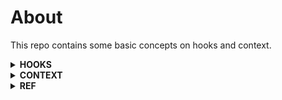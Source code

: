 # About

This repo contains some basic concepts on hooks and context.

<details>

<summary><b>HOOKS</b></summary>

## Why hooks?

<details> 
<summary>Reusable Statefull Logic</summary>

This is one of the most important reasons for the introduction of hooks.Generally to reuse the statefull logic/ state of a component we make the use of **render props** or **HOC**. But in both the cases we change the architecure of our components either to abstract that logic(HOC) or reuse the logic(Render props). To resolve this difficulty react has introduced hooks which help us to separate the stateful logic from the components so that it can be reused amoung different components without any restructuring.

`Motive : The motive here is to maintain the common state logic out of the components so that it can be reused without any structural changes.`
`Hook instroduced : Custom Hook`

</details>

<details> 
<summary>Complex class component becomes hard to understand</summary>

We’ve often had to maintain components that started out simple but grew into an unmanageable mess of stateful logic and side effects. Each lifecycle method often contains a mix of unrelated logic. For example, components might perform some data fetching in componentDidMount and componentDidUpdate. So we are doing the same task of making api calls but in different lifecycle methods. However, the same componentDidMount method might also contain some unrelated logic that sets up event listeners, with cleanup performed in componentWillUnmount. In this case componentDidMount has api calls as well as code relating to event listeners which are 2 completely unrelated task at one place. Mutually related code that changes together gets split apart, but completely unrelated code ends up combined in a single method. This makes it too easy to introduce bugs and inconsistencies.

`Motive : To keep all the related code like making api call etc at one place to avoid bugs and inconsistencies`
`Hook introduced : Effect Hook`

</details>

<details> 
<summary>Classes can be difficult to understand</summary>

In addition to making code reuse and code organization more difficult, we’ve found that classes can be a large barrier to learning React. You have to understand **how "this" works in JavaScript**, which is very different from how it works in most languages. You have to remember to bind the event handlers.The distinction between function and class components in React and when to use each one leads to disagreements even between experienced React developers.Additionally, React has been out for about five years, and we want to make sure **it stays relevant in the next five years**. [Ahead-of-time](https://en.wikipedia.org/wiki/Ahead-of-time_compilation) compilation of components has a lot of future potential.Recently, we’ve been experimenting with [component folding](https://github.com/facebook/react/issues/7323) using [Prepack](https://prepack.io/), and we’ve seen promising early results.**Classes don’t minify very well, and they make hot reloading flaky and unreliable.**

`Motive : All in all classed pose a challenge in the react ecosystem and otherwise in javascript itself. These chalenges are like understanding this, minification and hot reload issues and they also pose a challenge in the AOT compilation of code. So to resolve all these issue without taking away the functional power of classes, the hooks have been introduced.`

</details>

## Rules of Hooks

Hooks are JavaScript functions, but they impose two additional rules:

1. Only call Hooks at the top level. Don’t call Hooks inside loops, conditions, or nested functions. In other words hooks should be in the components functional scope and not inside some block(block scope) declared inside a component. By following this rule, you ensure that Hooks are called in the same order each time a component renders. That’s what allows React to correctly preserve the **state of Hooks** between multiple useState and useEffect calls. If you ignore this rule and add useState inside a conditional statement then the below error is thrown.
   `React Hook "useState" is called conditionally. React Hooks must be called in the exact same order in every component render`.
2. Only call Hooks from React function components. Don’t call Hooks from regular JavaScript functions. This is because react can only compile those hooks which are present in the functions it has access too ie the functions used as components. (There is just one other valid place to call Hooks — your own custom Hooks.)
   - Call Hooks from React function components.
   - Call Hooks from custom Hooks.

> Note : React released an ESLint plugin called [eslint-plugin-react-hooks](https://www.npmjs.com/package/eslint-plugin-react-hooks) that enforces these two rules.This plugin is included by default in Create React App.

## What are hooks

Hooks are functions that let you “hook into” React state and lifecycle features from function components. Hooks don’t work inside classes — they let you use React without classes.React provides a few built-in Hooks like useState. Their names always start with **use**. You can also create your own Hooks to reuse stateful behavior between different components.

## When would I use a Hook?

If you write a function component and realize you need to add some state to it, previously you had to convert it to a class. Now you can use a Hook inside the existing function component.

## Types

<details>
<summary>State Hooks</summary>

> useState

- **Solves** :

  1. Maintains component state.

- **Class Counterpart** :

  1. `this.setState`

- **Difference from class** :

  It works exactly similar to `this.setState`(batch update and asynchronous) with a few differences :

  1. It doesn't merge the old and new state.
  2. It doesn't except a second callback for trigerring any sideeffect after setting the state. It throws the below waring if you try to do so
     `Warning: State updates from the useState() and useReducer() Hooks don't support the second callback argument. To execute a side effect after rendering, declare it in the component body with useEffect().`

```javascript
import React, { useState } from "react";

export default function UseState() {
  // Declare a new state variable, which we'll call "count"
  const [count, setCount] = useState(0);
  if (!count) {
    setCount(count + 1);
    setCount(
      count => count + 1,
      count => console.log(count) // This doen't work and thorws a warning.
    );
  }
  return (
    <div>
      <p>You clicked {count} times</p>
      <button onClick={() => setCount(count + 1)}>Click me</button>
    </div>
  );
}
```

Here `useState` is a hook.

- React will preserve this state between re-renders.
- useState returns a pair -> The current state value ie **count** and a function that lets you update it ie **setCount** in this case.
- You can call the setCount function from anywhere inside this function. Calling this function will re-render the react component.
- You can have multiple useState hooks in a component.React assumes that if you call useState many times, you do it in the same order during every render. Also react only re-renders the component once(batch update) even if we have multiple useState triggers.
  </details>

<details>
<summary>Effect Hooks</summary>

> useEffect

- **Solves** :

  1. It helps executes some sideeffect after dom rendering.
  2. Resolves **Complex class component becomes hard to understand** issue. So you can keep related code at one place.

- **Class Counterpart** :

  1. componentDidMount
  2. componentDidUpdate
  3. componentWillUnmount

- **Difference from class** :

  1. componentDidMount is render blocking but useEffect is not.

- **What are sideeffects or effects?** : You’ve likely performed data fetching, subscriptions, or manually changing the DOM from React components before. **We call these operations “side effects” (or “effects” for short) because they can affect other components and can’t be done during rendering**.
- The Effect Hook, useEffect, adds the ability to perform side effects from a function component. It serves the same purpose as componentDidMount, componentDidUpdate, and componentWillUnmount in React classes, but unified into a single API.
- When you call useEffect, you’re telling React to run your “effect” function after flushing changes to the DOM.
- **Effects are declared inside the component so they have access to its props and state**.
- By default, **React runs the effects after every render — including the first render**.
- The useEffect hook accespts a callback. If we are to compare the effects callback with the class based lifecycle effects then
  1. The body of the useEffect callback acts like componentDidMount and componentDidUpdate combined.
  2. The return value of the useEffect callback acts like the componentWillUnmount lifecycle effect.
- **In the below example React would clearInterval when the component unmounts, as well as before re-running the effect due to a subsequent render**. This means that the useEffect return function is fired on each subsequent re-render.

  ```javascript
  import React, { useEffect } from "react";

  export default function UseEffect() {
    useEffect(() => {
      const intId = setInterval(() => console.log("effect"), 2000);
      return () => {
        clearInterval(intId);
      };
    });
    return (
      <div>
        {" "}
        Check the console and see the continuos loggin of effect which stop once
        we navigate to some other component
      </div>
    );
  }
  ```

- Note how **we have to duplicate the code between these two lifecycle methods in class**.

  ```javascript
  class Example extends React.Component {
    constructor(props) {
      super(props);
      this.state = {
        count: 0
      };
    }

    componentDidMount() {
      document.title = `You clicked ${this.state.count} times`;
    }
    componentDidUpdate() {
      document.title = `You clicked ${this.state.count} times`;
    }

    render() {
      return (
        <div>
          <p>You clicked {this.state.count} times</p>
          <button
            onClick={() => this.setState({ count: this.state.count + 1 })}
          >
            Click me
          </button>
        </div>
      );
    }
  }
  ```

  Solution with Hooks

  ```javascript
  import React, { useState, useEffect } from "react";

  function Example() {
    const [count, setCount] = useState(0);

    useEffect(() => {
      document.title = `You clicked ${count} times`;
    });

    return (
      <div>
        <p>You clicked {count} times</p>
        <button onClick={() => setCount(count + 1)}>Click me</button>
      </div>
    );
  }
  ```

- **What does useEffect do?** : By using this Hook, you tell React that your component needs to do something after render. React will remember the function you passed (we’ll refer to it as our “effect”), and call it later after performing the DOM updates. In this effect, we set the document title, but we could also perform data fetching or call some other imperative API.
- **Why is useEffect called inside a component?** Placing useEffect inside the component lets us access the count state variable (or any props) right from the effect. We don’t need a special API to read it — it’s already in the function scope. **Hooks embrace JavaScript closures** and avoid introducing React-specific APIs where JavaScript already provides a solution.
- **Why we pass a new function to useEffect every time?** : The function passed to useEffect is going to be different on every render. This is intentional. In fact, **this is what lets us read the count value from inside the effect without worrying about it getting stale**. Every time we re-render, we schedule a different effect, replacing the previous one. In a way, this makes the effects behave more like a part of the render result — each effect “belongs” to a particular render.
- Unlike componentDidMount or componentDidUpdate, effects scheduled with useEffect don’t block the browser from updating the screen. This makes your app feel more responsive. The majority of effects don’t need to happen synchronously. In the uncommon cases where they do (such as measuring the layout), there is a separate **useLayoutEffect** Hook with an API identical to useEffect.

  Try the below piece of code and see the difference between the 2. In case one we first see the alert and then react updates the screen. Whereas in the second case first react updates the screen and then we see the alert.

  > Note : You may call setState() immediately in componentDidMount(). It will trigger an extra rendering, but it will happen before the browser updates the screen. This guarantees that even though the render() will be called twice in this case, the user won’t see the intermediate state. Use this pattern with caution because it often causes performance issues. In most cases, you should be able to assign the initial state in the constructor() instead. **It can, however, be necessary for cases like modals and tooltips when you need to measure a DOM node before rendering something that depends on its size or position**. When you encounter such a situation where you need to stop the browser from updating tthe screen you should use **useLayoutEffect** instead of **useEffect**.

  ```javascript
  export class With_ComponentDidMount extends Component {
    componentDidMount() {
      alert("Stop screen update");
    }
    render() {
      return <div>Rendered</div>;
    }
  }

  export function WithOut_ComponentDidMount() {
    useEffect(() => {
      alert("Stop screen update");
    });
    return <div>Rendered</div>;
  }
  ```

- **Effect with CleanUp** : It is important to clean up so that we don’t introduce a **memory leak**.Notice how componentDidMount and componentWillUnmount need to mirror each other. Lifecycle methods force us to split this logic even though conceptually code in both of them is related to the same effect.

  ```javascript
  class FriendStatus extends React.Component {
    constructor(props) {
      super(props);
      this.state = { isOnline: null };
      this.handleStatusChange = this.handleStatusChange.bind(this);
    }

    componentDidMount() {
      ChatAPI.subscribeToFriendStatus(
        this.props.friend.id,
        this.handleStatusChange
      );
    }
    componentWillUnmount() {
      ChatAPI.unsubscribeFromFriendStatus(
        this.props.friend.id,
        this.handleStatusChange
      );
    }
    handleStatusChange(status) {
      this.setState({
        isOnline: status.isOnline
      });
    }

    render() {
      if (this.state.isOnline === null) {
        return "Loading...";
      }
      return this.state.isOnline ? "Online" : "Offline";
    }
  }
  ```

- **Effect with Cleanup using Hooks** : React performs the cleanup when the component unmounts. Effects run for every render and not just once. This is why React also cleans up effects from the previous render before running the effects next time.

  ```javascript
  import React, { useState, useEffect } from "react";

  function FriendStatus(props) {
    const [isOnline, setIsOnline] = useState(null);

    useEffect(() => {
      function handleStatusChange(status) {
        setIsOnline(status.isOnline);
      }
      ChatAPI.subscribeToFriendStatus(props.friend.id, handleStatusChange);
      // Specify how to clean up after this effect:
      return function cleanup() {
        ChatAPI.unsubscribeFromFriendStatus(
          props.friend.id,
          handleStatusChange
        );
      };
    });

    if (isOnline === null) {
      return "Loading...";
    }
    return isOnline ? "Online" : "Offline";
  }
  ```

- **Use Multiple Effects to Separate Concerns** :
  **Hooks let us split the code based on what it is doing rather than a lifecycle method name**. React will apply every effect used by the component, in the order they were specified.Here is a component that combines the counter and the friend status indicator logic from the previous examples

  Using Class

  ```javascript
  class FriendStatusWithCounter extends React.Component {
    constructor(props) {
      super(props);
      this.state = { count: 0, isOnline: null };
      this.handleStatusChange = this.handleStatusChange.bind(this);
    }

    componentDidMount() {
      document.title = `You clicked ${this.state.count} times`;
      ChatAPI.subscribeToFriendStatus(
        this.props.friend.id,
        this.handleStatusChange
      );
    }

    componentDidUpdate() {
      document.title = `You clicked ${this.state.count} times`;
    }

    componentWillUnmount() {
      ChatAPI.unsubscribeFromFriendStatus(
        this.props.friend.id,
        this.handleStatusChange
      );
    }

    handleStatusChange(status) {
      this.setState({
        isOnline: status.isOnline
      });
    }
    // ...
  ```

  Using Effects

  ```javascript
  function FriendStatusWithCounter(props) {
    const [count, setCount] = useState(0);
    useEffect(() => {
      document.title = `You clicked ${count} times`;
    });

    const [isOnline, setIsOnline] = useState(null);
    useEffect(() => {
      function handleStatusChange(status) {
        setIsOnline(status.isOnline);
      }

      ChatAPI.subscribeToFriendStatus(props.friend.id, handleStatusChange);
      return () => {
        ChatAPI.unsubscribeFromFriendStatus(
          props.friend.id,
          handleStatusChange
        );
      };
    });
    // ...
  }
  ```

- **Why Effects Run on Each Update** : Lets understand by example. Our class reads friend.id from this.props, subscribes to the friend status after the component mounts, and unsubscribes during unmounting.

  ```javascript
    componentDidMount() {
      ChatAPI.subscribeToFriendStatus(
        this.props.friend.id,
        this.handleStatusChange
      );
    }

    componentWillUnmount() {
      ChatAPI.unsubscribeFromFriendStatus(
        this.props.friend.id,
        this.handleStatusChange
      );
    }
  ```

  But what happens if the friend prop changes while the component is on the screen? Our component would continue displaying the online status of a different friend. This is a bug. We would also cause a memory leak or crash when unmounting since the unsubscribe call would use the wrong friend ID.

  ```javascript
    componentDidMount() {
      ChatAPI.subscribeToFriendStatus(
        this.props.friend.id,
        this.handleStatusChange
      );
    }

    componentDidUpdate(prevProps) {
      // Unsubscribe from the previous friend.id
      ChatAPI.unsubscribeFromFriendStatus(
        prevProps.friend.id,
        this.handleStatusChange
      );
      // Subscribe to the next friend.id
      ChatAPI.subscribeToFriendStatus(
        this.props.friend.id,
        this.handleStatusChange
      );
    }

    componentWillUnmount() {
      ChatAPI.unsubscribeFromFriendStatus(
        this.props.friend.id,
        this.handleStatusChange
      );
    }
  ```

  For Effects there is no special code for handling updates because useEffect handles them by default.

  ```javascript
  function FriendStatus(props) {
    // ...
    useEffect(() => {
      // ...
      ChatAPI.subscribeToFriendStatus(props.friend.id, handleStatusChange);
      return () => {
        ChatAPI.unsubscribeFromFriendStatus(props.friend.id, handleStatusChange);
      };
    });
  ```

- **Optimizing Performance by Skipping Effects** : In some cases, cleaning up or applying the effect after every render might create a performance problem. In class components, we can solve this by writing an extra comparison with prevProps or prevState inside componentDidUpdate. For useEffect pass an array as an optional second argument to useEffect.

  Using Class

  ```javascript
  componentDidUpdate(prevProps, prevState) {
    if (prevState.count !== this.state.count) {
      document.title = `You clicked ${this.state.count} times`;
    }
  }
  ```

  Using Effect

  ```javascript
  useEffect(() => {
    document.title = `You clicked ${count} times`;
  }, [count]); // Only re-run the effect if count changes
  ```

  Effects that have a cleanup phase. Here it will fire only when props.friend.id change.

  ```javascript
  useEffect(() => {
    function handleStatusChange(status) {
      setIsOnline(status.isOnline);
    }

    ChatAPI.subscribeToFriendStatus(props.friend.id, handleStatusChange);
    return () => {
      ChatAPI.unsubscribeFromFriendStatus(props.friend.id, handleStatusChange);
    };
  }, [props.friend.id]); // Only re-subscribe if props.friend.id changes
  ```

  > Note : If you use this optimization, make sure the array includes all values from the component scope (such as props and state) that change over time and that are used by the effect. Otherwise, your code will reference stale values from previous renders.Learn more about [how to deal with functions](https://reactjs.org/docs/ hooks-faq.html#is-it-safe-to-omit-functions-from-the-list-of-dependencies) and [what to do when the array changes too often](https://reactjs.org/docs/hooks-faq.html#what-can-i-do-if-my-effect-dependencies-change-too-often).If you want to run an effect and clean it up only once (on mount and unmount), you can pass an empty array ([]) as a second argument. This tells React that your effect doesn’t depend on any values from props or state, so it never needs to re-run. This isn’t handled as a special case — it follows directly from how the dependencies array always works.If you pass an empty array ([]), the props and state inside the effect will always have their initial values. While passing [] as the second argument is closer to the familiar componentDidMount and componentWillUnmount mental model, there are usually better solutions to avoid re-running effects too often. **Also, don’t forget that React defers running useEffect until after the browser has painted, so doing extra work is less of a problem**.We recommend using the [exhaustive-deps](https://github.com/facebook/react/issues/14920) rule as part of our [eslint-plugin-react-hooks](https://www.npmjs.com/package/eslint-plugin-react-hooks#installation) package. It warns when dependencies are specified incorrectly and suggests a fix.

  </details>
  <details>
  <summary>Callback Hook</summary>

> useCallback

- **Solves** :

  1. Prevents child component re-render due to new callback passed every time.

- **Class Counterpart** :

  1. Instance method of class

```javascript
const memoizedCallback = useCallback(() => {
  doSomething(a, b);
}, [a, b]);
```

Returns a memoized callback.
Pass an inline callback and an array of dependencies. useCallback will return a memoized version of the callback that only changes if one of the dependencies has changed. This is useful when passing callbacks to optimized child components that rely on reference equality to prevent unnecessary renders (e.g. shouldComponentUpdate).

> **useCallback(fn, deps) is equivalent to useMemo(() => fn, deps).**

> Use the **exhaustive-deps** rule as part of our eslint-plugin-react-hooks package.

</details>
<details>
<summary>Memo Hook</summary>

> useMemo

- **Solves**

  1. It helps memoize method response value based on input arguments.

```javascript
const memoizedValue = useMemo(() => computeExpensiveValue(a, b), [a, b]);
```

- useMemo will only recompute the memoized value when one of the dependencies has changed. This optimization helps to avoid expensive calculations on every render.
- The function passed to useMemo runs during rendering.
- Side effects belong in useEffect, not useMemo.
- In the future, React may choose to “forget” some previously memoized values and recalculate them on next render, e.g. to free memory for offscreen components.
  </details>
  <details>
  <summary>Custom Hooks</summary>

> use[CustomName]

- **Solves**

  1. Helps us extract the similar state management logic to a common place/file.
  2. It helps us achieve **Reusable Statefull Logic** which was one of the key reasons for the introduction of hooks.

- **Earlier Counterparts**

  1. HOC
  2. Render Props

- **Difference from Earlier Counterparts**

  1. You don't need to maintain separate react component to abstract state logic at a common place/module/file.
  2. Custom Hooks offer the flexibility of sharing logic that wasn’t possible in React components before.

- **Basic Rule for Custom Hooks**

  1. Name of every custom hook should start with **use**, so that react can identify that the function is a hook.
  2. **Every call to a custom hook has its own isolated state**. So calling the same custom hook from 2 different components or the same component will create 2 isolated state.
  3. 2 components sharing same hook(custom hook) don't share the state.
  4. Every custom hook takes an input and returns an output.
  5. You can pass the result of one hook into another. This is general to all hooks not specific to custom hook.

- **Use Cases**
  When you have a logic to maintain and update the state of a component which is common across multiple components, we can use a custom hook. Eg :

  1. Form handling
  2. Animation
  3. Declarative Subscription
  4. Timers

- **Using custom hooks to create a useReducer hook**

This hook helps to manage the local state with a reducer. Its a pub sub pattern where you publish an action using dispatch and get notified on state update.

```javascript
function useReducer(reducer, initialState) {
  const [state, setState] = useState(initialState);

  function dispatch(action) {
    const nextState = reducer(state, action);
    setState(nextState);
  }

  return [state, dispatch];
}
```

| Parent Component                                         | HOC                                           | Render Props                                                                      |
| -------------------------------------------------------- | --------------------------------------------- | --------------------------------------------------------------------------------- |
| Parent Component is tightly coupled with child component | HOC accespts the child components to render   | Parent Component is not tightly coupled with child since child is passed as props |
| Used for parent/child relationship.                      | Used for abstracting some common logic        | Used for reusing some common logic in parent component.                           |
| Genrally made for specific use case in application       | Made so that it can be used throught the app. | Generally made when need to render different child using some common logic.       |

| HOC/Render Props                                                                        | Custom hook                                                               |
| --------------------------------------------------------------------------------------- | ------------------------------------------------------------------------- |
| Common logic kept inside a common component which accepts diffrent components to render | Common logic is kept is file which is shared between different compoents. |

- **Rule of thumb for component state**

1. No 2 component instance can share the state without the use of an external factor like Redux or Parent Component.
2. When 2 componets share the state using a Parent Component is actully just using the state of an instance of component ie the Parent Component. Similary if they use Redux they are sharing the state using an instance of Redux store.
3. When we use a HOC, every call to a HOC creates a new instance of react component and hence a new state.
4. Similary when we use render props in 2 different components, we end up creating 2 separate states.
5. **On the same lines when we call a custom hook from 2 different components we end up creating 2 separate state of custom hook**.

</details>

<details>
<summary>Context Hooks</summary>

> useContext
> const value = useContext(MyContext);

- **Solves**

  1. Help us consume Context value passed by the Provider component.

- **Earlier Counterparts**

  1. Context.Consumer api for functional component.
  2. contextType api for class component.

- **Difference from Earlier Counterparts**

  1. In Context.Consumer only the component wrapped by the Consumer component gets re-rendered when the context value changes. But in the case of useContext() the whole componet gets re-rendered when the context value changes.If re-rendering the component is expensive, you can [optimize it by using memoization](https://github.com/facebook/react/issues/15156#issuecomment-474590693).

- **Basics**
  1. Accepts a context object (the value returned from React.createContext) and returns the current context value for that context.
  2. The current context value is determined by the value prop of the nearest <MyContext.Provider> above the calling component in the tree.
  3. When the nearest <MyContext.Provider> above the component updates, this Hook will trigger a rerender with the latest context value passed to that MyContext provider.
  4. Even if an ancestor uses React.memo or shouldComponentUpdate or PureComponent, a rerender will still happen starting at the component itself using useContext.

</details>

<details>
<summary>Reducer Hooks</summary>

> useReducer
> const [state, dispatch] = useReducer(reducer, initialArg, init);
> Accepts a **reducer** of type (state, action) => newState, and returns the current state paired with a dispatch method.

1. useReducer is usually preferable to useState when
   - there is complex state logic that involves multiple sub-values
   - next state depends on the previous one.
2. useReducer also lets you optimize performance for components that trigger deep updates because you can pass dispatch down instead of callbacks.

```javascript
const initialState = { count: 0 };

function reducer(state, action) {
  switch (action.type) {
    case "increment":
      return { count: state.count + 1 };
    case "decrement":
      return { count: state.count - 1 };
    default:
      throw new Error();
  }
}

function Counter() {
  const [state, dispatch] = useReducer(reducer, initialState);
  return (
    <>
      Count: {state.count}
      <button onClick={() => dispatch({ type: "decrement" })}>-</button>
      <button onClick={() => dispatch({ type: "increment" })}>+</button>
    </>
  );
}
```

3.  **Initialize state** : There are 3 ways to initialize the state

    - **By passing initialState as 2nd argument to useReducer** :

      ```javascript
      const [state, dispatch] = useReducer(reducer, { count: initialCount });
      ```

    - **By providing it as default state to reducer function** :

      ```javascript
      function reducer(state = { count: 0 }, action) {
        switch (action.type) {
          case "increment":
            return { count: state.count + 1 };
          case "decrement":
            return { count: state.count - 1 };
          default:
            throw new Error();
        }
      }
      useReducer(reducer, undefined, reducer);
      ```

      > React doesn’t use the state = initialState argument convention popularized by Redux. The initial value sometimes needs to depend on props and so is specified from the Hook call instead. If you feel strongly about this, you can call useReducer(reducer, undefined, reducer) to emulate the Redux behavior, but it’s not encouraged.

    - **Lazy state initialization**
      You can also create the initial state lazily. To do this, you can pass an **init** function as the third argument. The initial state will be set to **init(initialArg)**.

      1. It lets you extract the logic for calculating the initial state outside the reducer.
      2. This is also handy for resetting the state later in response to an action as done on reset in the below example

         ```javascript
         function init(initialCount) {
           return { count: initialCount };
         }

         function reducer(state, action) {
           switch (action.type) {
             case "increment":
               return { count: state.count + 1 };
             case "decrement":
               return { count: state.count - 1 };
             case "reset":
               return init(action.payload);
             default:
               throw new Error();
           }
         }

         function Counter({ initialCount }) {
           const [state, dispatch] = useReducer(reducer, initialCount, init);
           return (
             <>
               Count: {state.count}
               <button
                 onClick={() =>
                   dispatch({ type: "reset", payload: initialCount })
                 }
               >
                 Reset
               </button>
               <button onClick={() => dispatch({ type: "decrement" })}>
                 -
               </button>
               <button onClick={() => dispatch({ type: "increment" })}>+</button>
             </>
           );
         }
         ```

4.  **Bailing out of a dispatch** : If you return the same value from a Reducer Hook as the current state, React will
    - bail out without rendering the children or firing effects. (React uses the Object.is comparison algorithm.)
    - still need to render that specific component again before bailing out. That shouldn’t be a concern because React won’t unnecessarily go “deeper” into the tree. If you’re doing expensive calculations while rendering, you can optimize them with useMemo.

</details>

## Additional Links

[RFC](https://github.com/reactjs/rfcs/pull/68)
[Dead-code elimination](https://en.wikipedia.org/wiki/Dead_code_elimination)

</details>

<details>
<summary><b>CONTEXT</b></summary>

In a typical React application, data is passed top-down (parent to child) via props, but this can be cumbersome for certain types of props (e.g. locale preference, UI theme) that are required by many components within an application. Context provides a way to share values like these between components without having to explicitly pass a prop through every level of the tree.

### Use Case

Whenever in an application there is a situation where you need to pass props through multiple level of heirarchy and the props are being used in multiple compoenents, it is an ideal situation to make use of Context api. Eg

1. Current authenticated user
2. Theme
3. Selected Language
4. Viewport Change
5. Data Cache

### Limitations

We should use Context api sparingly since it makes the re-use of component more difficult.

### Other Alternatives

<details>
<summary>Inversion of control using composition</summary>

For example, consider a Page component that passes a user and avatarSize prop several levels down so that deeply nested Link and Avatar components can read it:

```javascript
  <Page user={user} avatarSize={avatarSize} />
  // ... which renders ...
  <PageLayout user={user} avatarSize={avatarSize} />
  // ... which renders ...
  <NavigationBar user={user} avatarSize={avatarSize} />
  // ... which renders ...
  <Link href={user.permalink}>
    <Avatar user={user} size={avatarSize} />
  </Link>
```

One way to solve this issue without context is to pass down the Avatar component itself so that the intermediate components don’t need to know about the user or avatarSize props:

```javascript
  function Page(props) {
    const user = props.user;
    const userLink = (
      <Link href={user.permalink}>
        <Avatar user={user} size={props.avatarSize} />
      </Link>
    );
    return <PageLayout userLink={userLink} />;
  }

  // Now, we have:
  <Page user={user} avatarSize={avatarSize} />
  // ... which renders ...
  <PageLayout userLink={...} />
  // ... which renders ...
  <NavigationBar userLink={...} />
  // ... which renders ...
  {props.userLink}
```

However, this isn’t the right choice in every case: moving more complexity higher in the tree makes those higher-level components more complicated and forces the lower-level components to be more flexible than you may want.**You can take it even further with render props if the child needs to communicate with the parent before rendering.**

</details>

### APIs

<details>
<summary>React.createContext</summary>

> const MyContext = React.createContext(defaultValue);

- Creates a Context object.
- When React renders a component that subscribes to this Context object it will read the current context value from the closest matching Provider above it in the tree.
- The defaultValue argument is only used when a component does not have a matching Provider above it in the tree. This can be helpful for testing components in isolation without wrapping them. Check this out in `ThemeContext.js` file.
- Passing undefined as a Provider value does not cause consuming components to use defaultValue.

</details>

<details>
<summary>Context.Provider</summary>

- Every Context object comes with a **Provider React component** that allows consuming components to subscribe to context changes.
- Accepts a **value prop** to be passed to consuming components that are descendants of this Provider.
- One Provider can be connected to **many consumers**.
- Providers can be **nested to override** values deeper within the tree.
- All consumers that are descendants of a Provider will **re-render whenever the Provider’s value prop changes**.
- The propagation from Provider to its descendant consumers (including .contextType and useContext) is not subject to the shouldComponentUpdate method, so **the consumer is updated even when an ancestor component skips an update**.
- Changes are determined by comparing the new and old values using the same algorithm as **Object.is** ie shalow comparison.This can cause some issues when passing objects as value. For example, the code below will re-render all consumers every time the Provider re-renders because a new object is always created for value :

  ```javascript
  class App extends React.Component {
    render() {
      return (
        <MyContext.Provider value={{ something: "something" }}>
          <Toolbar />
        </MyContext.Provider>
      );
    }
  }
  ```

  To get around this, lift the value into the parent’s state:

  ```javascript
  class App extends React.Component {
    constructor(props) {
      super(props);
      this.state = {
        value: { something: "something" }
      };
    }

    render() {
      return (
        <Provider value={this.state.value}>
          <Toolbar />
        </Provider>
      );
    }
  }
  ```

</details>

<details>
<summary>Class.contextType</summary>

- The contextType property on a class can be assigned a Context object created by React.createContext()
- This lets you consume the nearest current value of that Context type using **this.context**.
- You can reference this in any of the lifecycle methods including the render function.

  ```javascript
  class MyClass extends React.Component {
    componentDidMount() {
      let value = this.context;
      /* perform a side-effect at mount using the value of MyContext */
    }
    componentDidUpdate() {
      let value = this.context;
      /* ... */
    }
    componentWillUnmount() {
      let value = this.context;
      /* ... */
    }
    render() {
      let value = this.context;
      /* render something based on the value of MyContext */
    }
  }
  MyClass.contextType = MyContext;
  ```

- You can **only subscribe to a single context** using this API.
- For **Consuming Multiple Contexts** you need to use the **Context.Consumer** component of context object.

</details>

<details>
<summary>Context.Consumer</summary>

```javascript
<MyContext.Consumer>
  {value => /* render something based on the context value */}
</MyContext.Consumer>
```

- A React component that subscribes to context changes.
- This lets you subscribe to a context within a function component.
- This component requires a function as a child which receives the current context value and returns a React node.
- The value argument passed to the function will be equal to the value prop of the closest Provider for this context above in the tree.
- If there is no Provider for this context above, the value argument will be equal to the defaultValue that was passed to createContext().

</details>

<details>
<summary>Context.displayName</summary>

- Context object accepts a displayName string property. React DevTools uses this string to determine what to display for the context.
- For example, the following component will appear as MyDisplayName in the DevTools:

  ```javascript
  const MyContext = React.createContext(/* some value */);
  MyContext.displayName = 'MyDisplayName';

  <MyContext.Provider> // "MyDisplayName.Provider" in DevTools
  <MyContext.Consumer> // "MyDisplayName.Consumer" in DevTools
  ```

</details>

### Examples

<details>
<summary>Consuming Multiple Context</summary>

```javascript
// Theme context, default to light theme
const ThemeContext = React.createContext("light");

// Signed-in user context
const UserContext = React.createContext({
  name: "Guest"
});

class App extends React.Component {
  render() {
    const { signedInUser, theme } = this.props;

    // App component that provides initial context values
    return (
      <ThemeContext.Provider value={theme}>
        <UserContext.Provider value={signedInUser}>
          <Layout />
        </UserContext.Provider>
      </ThemeContext.Provider>
    );
  }
}

function Layout() {
  return (
    <div>
      <Sidebar />
      <Content />
    </div>
  );
}

// A component may consume multiple contexts
function Content() {
  return (
    <ThemeContext.Consumer>
      {theme => (
        <UserContext.Consumer>
          {user => <ProfilePage user={user} theme={theme} />}
        </UserContext.Consumer>
      )}
    </ThemeContext.Consumer>
  );
}
```

</details>

</details>

<details>
<summary> <b>REF</b></summary>

### Why ref?

In the typical React dataflow, props are the only way that parent components interact with their children. To modify a child, you re-render it with new props. However, there are a few cases where you need to imperatively modify a child outside of the typical dataflow. The child to be modified could be an instance of a React component, or it could be a DOM element. For both of these cases, React provides an escape hatch ie ref. Few use cases :

- Get elements position and dimension to do some task.
- Integration with third party dom library.
- Trigger Imperative animations
- Managing focus, text selection.

### Different Types of ref

1. **ref to a DOM element**
   When the ref attribute is used on an HTML element, the ref receives the underlying DOM element as its current property.
2. **ref to a React class component**
   When the ref attribute is used on a custom class component, the ref object receives the mounted instance of the component as its current property. Note that the below code only works if `CustomTextInput` is declared as a class:

   Here we use a ref to get access to the CustomTextInput and call its focusTextInput method manually

   ```javascript
   class AutoFocusTextInput extends React.Component {
     constructor(props) {
       super(props);
       this.textInput = React.createRef();
     }
     componentDidMount() {
       this.textInput.current.focusTextInput();
     }
     render() {
       return <CustomTextInput ref={this.textInput} />;
     }
   }

   class CustomTextInput extends React.Component {
     focusTextInput() {}
     // ...
   }
   ```

3. **ref to a React functional component** :
   Although you may not use the ref attribute on function components by default as they don’t have instances, but you can achieve this using `forwardRef` in conjunction with `useImperativeHandle`.

   ```javascript
   function FancyInput(props, ref) {
     const inputRef = useRef();
     useImperativeHandle(ref, () => ({
       focus: () => {
         inputRef.current.focus();
       }
     }));
     return <input ref={inputRef} ... />;
   }
   FancyInput = forwardRef(FancyInput);
   ```

### Ways to add ref

<details>
<summary> <b>createRef api</b></summary>

> Create : React.createRef

> Access : this.textInput.current

> Use In : Class Components

Refs are created using `React.createRef()` and attached to React elements via the `ref` attribute. Refs are commonly assigned to an instance property when a component is constructed so they can be referenced throughout the component.

```javascript
class CreateRef extends React.Component {
  constructor(props) {
    super(props);
    this.textInput = React.createRef();
    this.focusTextInput = this.focusTextInput.bind(this);
  }

  focusTextInput() {
    this.textInput.current.focus();
  }

  componentDidMount() {
    this.focusTextInput();
  }

  render() {
    return (
      <div>
        <input type="text" ref={this.textInput} />
        <input
          type="button"
          value="Focus the text input"
          onClick={this.focusTextInput}
        />
      </div>
    );
  }
}
```

</details>

<details>
<summary> <b>callback as ref</b></summary>

> Create : using callback

> Access : this.textInput.current

> Use In : Class Components

Instead of passing a ref attribute created by createRef(), you pass a function. The function receives the React component instance or HTML DOM element as its argument, which can be stored and accessed elsewhere.

React will call the ref callback with the DOM element when the component mounts, and call it with null when it unmounts. Refs are guaranteed to be up-to-date before componentDidMount or componentDidUpdate fires.

```javascript
export class CallbackRef extends React.Component {
  constructor(props) {
    super(props);

    this.textInput = null;

    this.setTextInputRef = element => {
      this.textInput = element;
    };

    this.focusTextInput = () => {
      if (this.textInput) this.textInput.focus();
    };
  }

  componentDidMount() {
    this.focusTextInput();
  }

  render() {
    return (
      <div>
        <input type="text" ref={this.setTextInputRef} />
        <input
          type="button"
          value="Focus the text input"
          onClick={this.focusTextInput}
        />
      </div>
    );
  }
}
```

> If the ref callback is defined as an inline function, it will get called twice during updates, first with null and then again with the DOM element. This is because a new instance of the function is created with each render, so React needs to clear the old ref and set up the new one. You can avoid this by defining the ref callback as a bound method on the class, but note that it shouldn’t matter in most cases.

</details>

<details>
<summary> <b>useRef hook</b></summary>

> Create : useRef hook Eg const textInput = useRef(null)

> Access : textInput

> Use In : Functional Components

useRef is a hook introduced to access ref in a functional component as well.
useRef returns a mutable ref object whose .current property is initialized to the passed argument (initialValue). The returned object will persist for the full lifetime of the component.

```javascript
export const UseRef = () => {
  const textInput = useRef(null);
  const focusTextInput = () => textInput.current.focus();
  useEffect(() => {
    focusTextInput();
  }, []);
  return (
    <div>
      <input type="text" ref={textInput} />
      <input
        type="button"
        value="Focus the text input"
        onClick={focusTextInput}
      />
    </div>
  );
};
```

</details>

<details>
<summary> <b>legacy ref as string</b></summary>

> Create : string Eg ref="textInput"

> Access : this.ref.textInput

> Use In : Class Components

This is a legacy way to add refs. The ref attribute is a string, like "textInput", and the DOM node is accessed as this.refs.textInput. **We advise against it because string refs have some issues, are considered legacy**, and are likely to be removed in one of the future releases.

</details>

### Ways to Forwarding ref

Sometimes we need our parent ref to have access to some dom node of its child. For this reason we need a mechanism to forward the ref of the parent to the child. This can be done by the below 2 techniques.

1. **Forwarding createRef or useRef**
2. **Forwarding callback Ref**
   Here we pass a callback prop which we pass as ref to one of the dom node in the child component. We could also pass it as ref to any class instance in child also. This callback will then assign this dom node ref to one of instance variable(inputElement) of parent component.

   ```javascript
   function CustomTextInput(props) {
     return (
       <div>
         <input ref={props.inputRef} />
       </div>
     );
   }

   class Parent extends React.Component {
     render() {
       return <CustomTextInput inputRef={el => (this.inputElement = el)} />;
     }
   }
   ```

</details>
